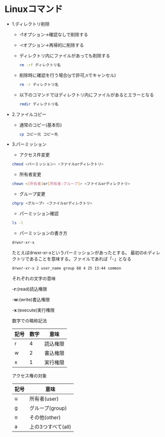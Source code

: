 # Linuxコマンド

- 1.ディレクトリ削除

  - -fオプション→確認なしで削除する
  - -rオプション→再帰的に削除する
  - ディレクトリ内にファイルがあっても削除する
  
    ```sh
    rm -rf ディレクトリ名
    ```
  
  - 削除時に確認を行う場合(yで許可,nでキャンセル)

    ```sh
    rm -r ディレクトリ名
    ```

  - 以下のコマンドではディレクトリ内にファイルがあるとエラーとなる

    ```sh
    rmdir ディレクトリ名
    ```

- 2.ファイルコピー
  
  - 通常のコピー(基本形)

    ```sh
    cp コピー元 コピー先
    ```

- 3.パーミッション

  - アクセス件変更

  ```sh
  chmod <パーミッション> <ファイルorディレクトリ>
  ```

  - 所有者変更

  ```sh
  chown <[所有者]or[所有者:グループ]> <ファイルorディレクトリ>
  ```

  - グループ変更

  ```sh
  chgrp <グループ> <ファイルorディレクトリ>
  ```
  
  - パーミッション確認

  ```sh
  ls -l
  ```

  - パーミッションの書き方

  ```sh
  drwxr-xr-x
  ```

  たとえばdrwxr-xr-xというパーミッションがあったとする。
  最初のd:ディレクトリであることを意味する。ファイルであれば「-」となる

  ```sh
  drwxr-xr-x 2 user_name group 68 4 25 13:44 common
  ```

  それぞれの文字の意味

  \-**r**:(read)読込権限

  \-**w**:(write)書込権限
  
  \-**x**:(execute)実行権限

  数字での略称記法

  |記号|数字|意味|
  |----|----|----|
  |r|4|読込権限|
  |w|2|書込権限|
  |x|1|実行権限|
  
  アクセス権の対象

  |記号|意味|
  |----|----|
  |u|所有者(user)|
  |g|グループ(group)|
  |o|その他(other)|
  |a|上の3つすべて(all)|
  
